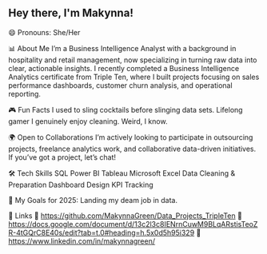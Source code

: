 ## Hey there, I'm Makynna!

😄 Pronouns: She/Her

📊 About Me
I’m a Business Intelligence Analyst with a background in hospitality and retail management, now specializing in turning raw data into clear, actionable insights. I recently completed a Business Intelligence Analytics certificate from Triple Ten, where I built projects focusing on sales performance dashboards, customer churn analysis, and operational reporting.

🎮 Fun Facts
I used to sling cocktails before slinging data sets.
Lifelong gamer
I genuinely enjoy cleaning. Weird, I know.

🌍 Open to Collaborations
I’m actively looking to participate in outsourcing projects, freelance analytics work, and collaborative data-driven initiatives. If you’ve got a project, let’s chat!

🛠️ Tech Skills
SQL
Power BI
Tableau
Microsoft Excel
Data Cleaning & Preparation
Dashboard Design
KPI Tracking

🎯 My Goals for 2025: Landing my deam job in data.

📎 Links
📂 https://github.com/MakynnaGreen/Data_Projects_TripleTen
📄 https://docs.google.com/document/d/13c2l3c8IENrnCuwM9BLqARstisTeoZR-4tGQrC8E40s/edit?tab=t.0#heading=h.5x0d5h95i329
💼 https://www.linkedin.com/in/makynnagreen/
